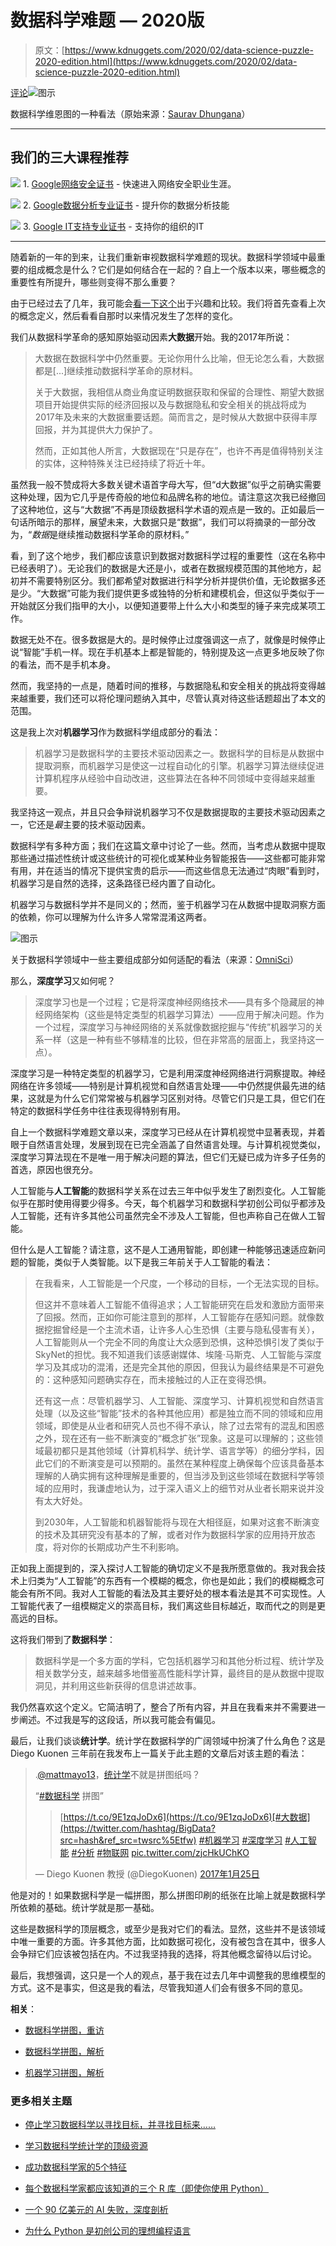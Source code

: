 # 数据科学难题 — 2020版

> 原文：[https://www.kdnuggets.com/2020/02/data-science-puzzle-2020-edition.html](https://www.kdnuggets.com/2020/02/data-science-puzzle-2020-edition.html)

[评论](#comments)![图示](../Images/85c97df6935708eec8b53641d926a592.png)

数据科学维恩图的一种看法（原始来源：[Saurav Dhungana](https://medium.com/craftdata-labs/on-building-effective-data-science-teams-4813a4b82939)）

* * *

## 我们的三大课程推荐

![](../Images/0244c01ba9267c002ef39d4907e0b8fb.png) 1\. [Google网络安全证书](https://www.kdnuggets.com/google-cybersecurity) - 快速进入网络安全职业生涯。

![](../Images/e225c49c3c91745821c8c0368bf04711.png) 2\. [Google数据分析专业证书](https://www.kdnuggets.com/google-data-analytics) - 提升你的数据分析技能

![](../Images/0244c01ba9267c002ef39d4907e0b8fb.png) 3\. [Google IT支持专业证书](https://www.kdnuggets.com/google-itsupport) - 支持你的组织的IT

* * *

随着新的一年的到来，让我们重新审视数据科学难题的现状。数据科学领域中最重要的组成概念是什么？它们是如何结合在一起的？自上一个版本以来，哪些概念的重要性有所提升，哪些则变得不那么重要？

由于已经过去了几年，我可能会[看一下这个](/2017/01/data-science-puzzle-revisited.html)出于兴趣和比较。我们将首先查看上次的概念定义，然后看看自那时以来情况发生了怎样的变化。

我们从数据科学革命的感知原始驱动因素**大数据**开始。我的2017年所说：

> 大数据在数据科学中仍然重要。无论你用什么比喻，但无论怎么看，大数据都是[...]继续推动数据科学革命的原材料。
> 
> 关于大数据，我相信从商业角度证明数据获取和保留的合理性、期望大数据项目开始提供实际的经济回报以及与数据隐私和安全相关的挑战将成为2017年及未来的大数据重要话题。简而言之，是时候从大数据中获得丰厚回报，并为其提供大力保护了。
> 
> 然而，正如其他人所言，大数据现在“只是存在”，也许不再是值得特别关注的实体，这种特殊关注已经持续了将近十年。

虽然我一般不赞成将大多数关键术语首字母大写，但“d大数据”似乎之前确实需要这种处理，因为它几乎是传奇般的地位和品牌名称的地位。请注意这次我已经撤回了这种地位，这与“大数据”不再是顶级数据科学术语的观点是一致的。正如最后一句话所暗示的那样，展望未来，大数据只是“数据”，我们可以将摘录的一部分改为，“*数据*是继续推动数据科学革命的原材料。”

看，到了这个地步，我们都应该意识到数据对数据科学过程的重要性（这在名称中已经表明了）。无论我们的数据是大还是小，或者在数据规模范围的其他地方，起初并不需要特别区分。我们都希望对数据进行科学分析并提供价值，无论数据多还是少。“大数据”可能为我们提供更多或独特的分析和建模机会，但这似乎类似于一开始就区分我们指甲的大小，以便知道要带上什么大小和类型的锤子来完成某项工作。

数据无处不在。很多数据是大的。是时候停止过度强调这一点了，就像是时候停止说“智能”手机一样。现在手机基本上都是智能的，特别提及这一点更多地反映了你的看法，而不是手机本身。

然而，我坚持的一点是，随着时间的推移，与数据隐私和安全相关的挑战将变得越来越重要，我们还可以将伦理问题纳入其中，尽管认真对待这些话题超出了本文的范围。

这是我上次对**机器学习**作为数据科学组成部分的看法：

> 机器学习是数据科学的主要技术驱动因素之一。数据科学的目标是从数据中提取洞察，而机器学习是使这一过程自动化的引擎。机器学习算法继续促进计算机程序从经验中自动改进，这些算法在各种不同领域中变得越来越重要。

我坚持这一观点，并且只会争辩说机器学习不仅是数据提取的主要技术驱动因素之一，它还是*最*主要的技术驱动因素。

数据科学有多种方面；我们在这篇文章中讨论了一些。然而，当考虑从数据中提取那些通过描述性统计或这些统计的可视化或某种业务智能报告——这些都可能非常有用，并在适当的情况下提供宝贵的启示——而这些信息无法通过“肉眼”看到时，机器学习是自然的选择，这条路径已经内置了自动化。

机器学习与数据科学并不是同义的；然而，鉴于机器学习在从数据中提取洞察方面的依赖，你可以理解为什么许多人常常混淆这两者。

![图示](../Images/b5c2ab14a59b92c25bc5530e5ce4fe0e.png)

关于数据科学领域中一些主要组成部分如何适配的看法（来源：[OmniSci](https://www.omnisci.com/learn/resources/data-science)）

那么，**深度学习**又如何呢？

> 深度学习也是一个过程；它是将深度神经网络技术——具有多个隐藏层的神经网络架构（这些是特定类型的机器学习算法）——应用于解决问题。作为一个过程，深度学习与神经网络的关系就像数据挖掘与“传统”机器学习的关系一样（这是一种有些不够精准的比较，但在非常高的层面上，我坚持这一点）。

深度学习是一种特定类型的机器学习，它是利用深度神经网络进行洞察提取。神经网络在许多领域——特别是计算机视觉和自然语言处理——中仍然提供最先进的结果，这就是为什么它们常常被与机器学习区别对待。尽管它们只是工具，但它们在特定的数据科学任务中往往表现得特别有用。

自上一个数据科学难题文章以来，深度学习已经从在计算机视觉中显著表现，并着眼于自然语言处理，发展到现在已完全涵盖了自然语言处理。与计算机视觉类似，深度学习算法现在不是唯一用于解决问题的算法，但它们无疑已成为许多子任务的首选，原因也很充分。

人工智能与**人工智能**的数据科学关系在过去三年中似乎发生了剧烈变化。人工智能似乎在那时使用得要少得多。今天，每个机器学习和数据科学初创公司似乎都涉及人工智能，还有许多其他公司虽然完全不涉及人工智能，但也声称自己在做人工智能。

但什么是人工智能？请注意，这不是人工通用智能，即创建一种能够迅速适应新问题的智能，类似于人类智能。以下是我三年前关于人工智能的看法：

> 在我看来，人工智能是一个尺度，一个移动的目标，一个无法实现的目标。
> 
> 但这并不意味着人工智能不值得追求；人工智能研究在启发和激励方面带来了回报。然而，正如你可能注意到的那样，人工智能存在感知问题。就像数据挖掘曾经是一个主流术语，让许多人心生恐惧（主要与隐私侵害有关），人工智能则从一个完全不同的角度让大众感到恐惧，这种恐惧引发了类似于SkyNet的担忧。我不知道我们该感谢媒体、埃隆·马斯克、人工智能与深度学习及其成功的混淆，还是完全其他的原因，但我认为最终结果是不可避免的：这种感知问题确实存在，而未接触过的人正在变得恐惧。
> 
> 还有这一点：尽管机器学习、人工智能、深度学习、计算机视觉和自然语言处理（以及这些“智能”技术的各种其他应用）都是独立而不同的领域和应用领域，即使是从业者和研究人员也不得不承认，除了过去常有的混乱和困惑之外，现在还有一些不断演变的“概念扩张”现象。这是可以理解的；这些领域最初都只是其他领域（计算机科学、统计学、语言学等）的细分学科，因此它们的不断演变是可以预期的。虽然在某种程度上确保每个应该具备基本理解的人确实拥有这种理解是重要的，但当涉及到这些领域在数据科学等领域的应用时，我谦虚地认为，过于深入语义上的细节对从业者长期来说并没有太大好处。
> 
> 到2030年，人工智能和机器智能将与现在大相径庭，如果对这套不断演变的技术及其研究没有基本的了解，或者对作为数据科学家的应用持开放态度，将对你的长期成功产生不利影响。

正如我上面提到的，深入探讨人工智能的确切定义不是我所愿意做的。我对我会技术上归类为“人工智能”的东西有一个模糊的概念，你也是如此；我们的模糊概念可能会有所不同。我对人工智能的看法及其主要好处的根本看法是其不可实现性。人工智能代表了一组模糊定义的崇高目标，我们离这些目标越近，取而代之的则是更高远的目标。

这将我们带到了**数据科学**：

> 数据科学是一个多方面的学科，它包括机器学习和其他分析过程、统计学及相关数学分支，越来越多地借鉴高性能科学计算，最终目的是从数据中提取洞见，并利用这些新获得的信息讲述故事。

我仍然喜欢这个定义。它简洁明了，整合了所有内容，并且在我看来并不需要进一步阐述。不过我是写的这段话，所以我可能会有偏见。

最后，让我们谈谈**统计学**。统计学在数据科学的广阔领域中扮演了什么角色？这是 Diego Kuonen 三年前在我发布上一篇关于此主题的文章后对该主题的看法：

> .[@mattmayo13](https://twitter.com/mattmayo13?ref_src=twsrc%5Etfw)，[统计学](https://twitter.com/hashtag/Statistics?src=hash&ref_src=twsrc%5Etfw)不就是拼图纸吗？
> 
> “[#数据科学](https://twitter.com/hashtag/DataScience?src=hash&ref_src=twsrc%5Etfw) 拼图”
> 
> > [https://t.co/9E1zqJoDx6](https://t.co/9E1zqJoDx6)[#大数据](https://twitter.com/hashtag/BigData?src=hash&ref_src=twsrc%5Etfw) [#机器学习](https://twitter.com/hashtag/ML?src=hash&ref_src=twsrc%5Etfw) [#深度学习](https://twitter.com/hashtag/DL?src=hash&ref_src=twsrc%5Etfw) [#人工智能](https://twitter.com/hashtag/AI?src=hash&ref_src=twsrc%5Etfw) [#分析](https://twitter.com/hashtag/Analytics?src=hash&ref_src=twsrc%5Etfw) [#物联网](https://twitter.com/hashtag/IoT?src=hash&ref_src=twsrc%5Etfw) [pic.twitter.com/zjcHkUChKO](https://t.co/zjcHkUChKO)
> > 
> — Diego Kuonen 教授 (@DiegoKuonen) [2017年1月25日](https://twitter.com/DiegoKuonen/status/824255316347015169?ref_src=twsrc%5Etfw)

他是对的！如果数据科学是一幅拼图，那么拼图印刷的纸张在比喻上就是数据科学所依赖的基础。统计学就是那一基础。

这些是数据科学的顶层概念，或至少是我对它们的看法。显然，这些并不是该领域中唯一重要的方面。许多其他方面，比如数据可视化，没有被包含在其中，很多人会争辩它们应该被包括在内。不过我坚持我的选择，将其他概念留待以后讨论。

最后，我想强调，这只是一个人的观点，基于我在过去几年中调整我的思维模型的方式。这不是事实，但这是我的看法，尽管我知道人们会有很多不同的意见。

**相关**：

+   [数据科学拼图，重访](/2017/01/data-science-puzzle-revisited.html)

+   [数据科学拼图，解析](/2016/03/data-science-puzzle-explained.html)

+   [机器学习拼图，解析](/2019/06/machine-learning-puzzle-explained.html)

### 更多相关主题

+   [停止学习数据科学以寻找目标，并寻找目标来……](https://www.kdnuggets.com/2021/12/stop-learning-data-science-find-purpose.html)

+   [学习数据科学统计学的顶级资源](https://www.kdnuggets.com/2021/12/springboard-top-resources-learn-data-science-statistics.html)

+   [成功数据科学家的5个特征](https://www.kdnuggets.com/2021/12/5-characteristics-successful-data-scientist.html)

+   [每个数据科学家都应该知道的三个 R 库（即使你使用 Python）](https://www.kdnuggets.com/2021/12/three-r-libraries-every-data-scientist-know-even-python.html)

+   [一个 90 亿美元的 AI 失败，深度剖析](https://www.kdnuggets.com/2021/12/9b-ai-failure-examined.html)

+   [为什么 Python 是初创公司的理想编程语言](https://www.kdnuggets.com/2021/12/makes-python-ideal-programming-language-startups.html)
